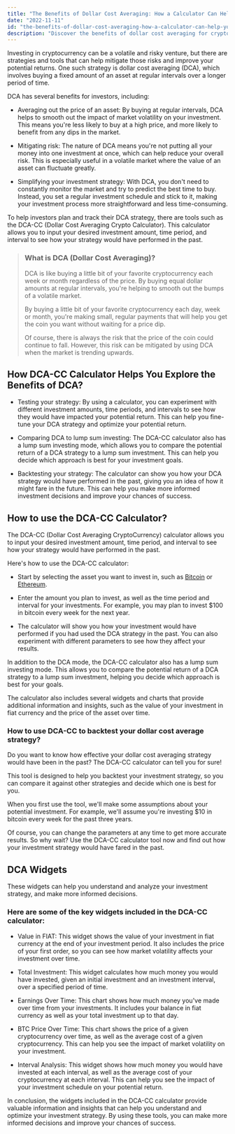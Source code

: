 ```yaml
---
title: "The Benefits of Dollar Cost Averaging: How a Calculator Can Help You Invest Smarter?"
date: "2022-11-11"
id: "the-benefits-of-dollar-cost-averaging-how-a-calculator-can-help-you-invest-smarter"
description: "Discover the benefits of dollar cost averaging for cryptocurrency investment, and learn how a DCA-CC calculator can help you test and track your strategy for better returns. With this tool, you can experiment with different parameters, compare DCA to lump sum investing, and backtest your strategy to optimize your potential return."
---
```


Investing in cryptocurrency can be a volatile and risky venture, but there are strategies and tools that can help mitigate those risks and improve your potential returns. One such strategy is dollar cost averaging (DCA), which involves buying a fixed amount of an asset at regular intervals over a longer period of time.

DCA has several benefits for investors, including:

- Averaging out the price of an asset: By buying at regular intervals, DCA helps to smooth out the impact of market volatility on your investment. This means you're less likely to buy at a high price, and more likely to benefit from any dips in the market.

- Mitigating risk: The nature of DCA means you're not putting all your money into one investment at once, which can help reduce your overall risk. This is especially useful in a volatile market where the value of an asset can fluctuate greatly.

- Simplifying your investment strategy: With DCA, you don't need to constantly monitor the market and try to predict the best time to buy. Instead, you set a regular investment schedule and stick to it, making your investment process more straightforward and less time-consuming.

To help investors plan and track their DCA strategy, there are tools such as the DCA-CC (Dollar Cost Averaging Crypto Calculator). This calculator allows you to input your desired investment amount, time period, and interval to see how your strategy would have performed in the past.

> ### What is DCA (Dollar Cost Averaging)?
>
> DCA is like buying a little bit of your favorite cryptocurrency each week or month regardless of the price. By buying equal dollar amounts at regular intervals, you're helping to smooth out the bumps of a volatile market.
>
> By buying a little bit of your favorite cryptocurrency each day, week or month, you're making small, regular payments that will help you get the coin you want without waiting for a price dip.
>
> Of course, there is always the risk that the price of the coin could continue to fall. However, this risk can be mitigated by using DCA when the market is trending upwards.

## How DCA-CC Calculator Helps You Explore the Benefits of DCA?

- Testing your strategy: By using a calculator, you can experiment with different investment amounts, time periods, and intervals to see how they would have impacted your potential return. This can help you fine-tune your DCA strategy and optimize your potential return.

- Comparing DCA to lump sum investing: The DCA-CC calculator also has a lump sum investing mode, which allows you to compare the potential return of a DCA strategy to a lump sum investment. This can help you decide which approach is best for your investment goals.

- Backtesting your strategy: The calculator can show you how your DCA strategy would have performed in the past, giving you an idea of how it might fare in the future. This can help you make more informed investment decisions and improve your chances of success.

## How to use the DCA-CC Calculator?

The DCA-CC (Dollar Cost Averaging CryptoCurrency) calculator allows you to input your desired investment amount, time period, and interval to see how your strategy would have performed in the past.

Here's how to use the DCA-CC calculator:

- Start by selecting the asset you want to invest in, such as [Bitcoin](https://www.dca-cc.com/dca/bitcoin) or [Ethereum](https://www.dca-cc.com/dca/ethereum).

- Enter the amount you plan to invest, as well as the time period and interval for your investments. For example, you may plan to invest $100 in bitcoin every week for the next year.

- The calculator will show you how your investment would have performed if you had used the DCA strategy in the past. You can also experiment with different parameters to see how they affect your results.

In addition to the DCA mode, the DCA-CC calculator also has a lump sum investing mode. This allows you to compare the potential return of a DCA strategy to a lump sum investment, helping you decide which approach is best for your goals.

The calculator also includes several widgets and charts that provide additional information and insights, such as the value of your investment in fiat currency and the price of the asset over time.

### How to use DCA-CC to backtest your dollar cost average strategy?

Do you want to know how effective your dollar cost averaging strategy would have been in the past? The DCA-CC calculator can tell you for sure!

This tool is designed to help you backtest your investment strategy, so you can compare it against other strategies and decide which one is best for you.

When you first use the tool, we'll make some assumptions about your potential investment. For example, we'll assume you're investing $10 in bitcoin every week for the past three years.

Of course, you can change the parameters at any time to get more accurate results. So why wait? Use the DCA-CC calculator tool now and find out how your investment strategy would have fared in the past.

## DCA Widgets

These widgets can help you understand and analyze your investment strategy, and make more informed decisions.

### Here are some of the key widgets included in the DCA-CC calculator:

- Value in FIAT: This widget shows the value of your investment in fiat currency at the end of your investment period. It also includes the price of your first order, so you can see how market volatility affects your investment over time.

- Total Investment: This widget calculates how much money you would have invested, given an initial investment and an investment interval, over a specified period of time.

- Earnings Over Time: This chart shows how much money you've made over time from your investments. It includes your balance in fiat currency as well as your total investment up to that day.

- BTC Price Over Time: This chart shows the price of a given cryptocurrency over time, as well as the average cost of a given cryptocurrency. This can help you see the impact of market volatility on your investment.

- Interval Analysis: This widget shows how much money you would have invested at each interval, as well as the average cost of your cryptocurrency at each interval. This can help you see the impact of your investment schedule on your potential return.

In conclusion, the widgets included in the DCA-CC calculator provide valuable information and insights that can help you understand and optimize your investment strategy. By using these tools, you can make more informed decisions and improve your chances of success.
